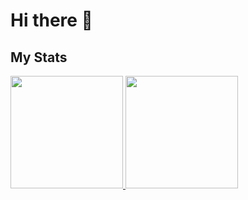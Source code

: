 # Hi there 👋

<!--
**JongaMatos/JongaMatos** is a ✨ _special_ ✨ repository because its `README.md` (this file) appears on your GitHub profile.

Here are some ideas to get you started:

- 🔭 I’m currently working on ...
- 🌱 I’m currently learning ...
- 👯 I’m looking to collaborate on ...
- 🤔 I’m looking for help with ...
- 💬 Ask me about ...
- 📫 How to reach me: ...
- 😄 Pronouns: ...
- ⚡ Fun fact: ...
-->

<div id="stats" />

## My Stats

<a  href="#">
  <p>
    <img height="180em" pointerEvents="none" src="https://github-readme-stats.vercel.app/api?username=JongaMatos&show_icons=true&theme=radical&include_all_commits=true&count_private=true"  />
    <img height="180em" src="https://github-readme-stats-eight-theta.vercel.app/api/top-langs/?username=JongaMatos&theme=radical&layout=compact" >
  </p>
</a>
